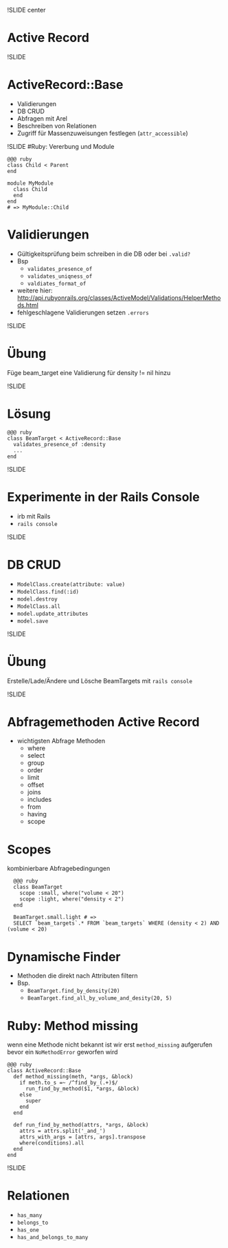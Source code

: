 !SLIDE center
# Active Record

!SLIDE
# ActiveRecord::Base
  * Validierungen
  * DB CRUD
  * Abfragen mit Arel
  * Beschreiben von Relationen
  * Zugriff für Massenzuweisungen festlegen (`attr_accessible`)

!SLIDE
#Ruby: Vererbung und Module
    
    @@@ ruby
    class Child < Parent
    end
    
    module MyModule
      class Child
      end
    end
    # => MyModule::Child
      
<!SLIDE small>
# Validierungen
  * Gültigkeitsprüfung beim schreiben in die DB oder bei `.valid?`
  * Bsp
    * `validates_presence_of`
    * `validates_uniqness_of`
    * `valdiates_format_of`
  * weitere hier: http://api.rubyonrails.org/classes/ActiveModel/Validations/HelperMethods.html
  * fehlgeschlagene Validierungen setzen `.errors`

!SLIDE
# Übung
Füge beam_target eine Validierung für density != nil hinzu

!SLIDE
# Lösung

    @@@ ruby
    class BeamTarget < ActiveRecord::Base
      validates_presence_of :density
      ...
    end

!SLIDE
# Experimente in der Rails Console
  * irb mit Rails
  * `rails console`

!SLIDE
# DB CRUD
  * `ModelClass.create(attribute: value)`
  * `ModelClass.find(:id)`
  * `model.destroy`
  * `ModelClass.all`
  * `model.update_attributes`
  * `model.save`

!SLIDE
# Übung
  Erstelle/Lade/Ändere und Lösche BeamTargets mit `rails console`

!SLIDE
# Abfragemethoden Active Record
  * wichtigsten Abfrage Methoden
    * where
    * select
    * group
    * order
    * limit
    * offset
    * joins
    * includes
    * from
    * having
    * scope

<!SLIDE smaller>
# Scopes

kombinierbare Abfragebedingungen

      @@@ ruby
      class BeamTarget
        scope :small, where("volume < 20")
        scope :light, where("density < 2")
      end

      BeamTarget.small.light # => 
      SELECT `beam_targets`.* FROM `beam_targets` WHERE (density < 2) AND (volume < 20)
  

<!SLIDE small>
# Dynamische Finder
  * Methoden die direkt nach Attributen filtern
  * Bsp.
    * `BeamTarget.find_by_density(20)`
    * `BeamTarget.find_all_by_volume_and_desity(20, 5)`
  
<!SLIDE smaller>
# Ruby: Method missing
wenn eine Methode nicht bekannt ist wir erst `method_missing` aufgerufen bevor ein `NoMethodError` geworfen wird

    @@@ ruby
    class ActiveRecord::Base
      def method_missing(meth, *args, &block)
        if meth.to_s =~ /^find_by_(.+)$/
          run_find_by_method($1, *args, &block)
        else
          super
        end
      end

      def run_find_by_method(attrs, *args, &block)
        attrs = attrs.split('_and_')
        attrs_with_args = [attrs, args].transpose
        where(conditions).all
      end
    end
  
!SLIDE
# Relationen
* `has_many`
* `belongs_to`
* `has_one`
* `has_and_belongs_to_many`


    

